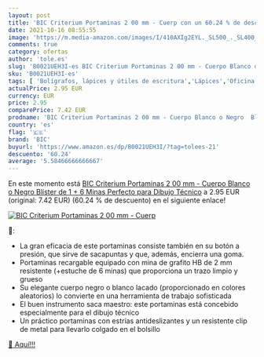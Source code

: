 ```yaml
---
layout: post
title: 'BIC Criterium Portaminas 2 00 mm - Cuerp con un 60.24 % de descuento'
date: 2021-10-16 08:55:55
image: 'https://m.media-amazon.com/images/I/410AXIg2EYL._SL500_._SL400_.jpg'
comments: true
category: ofertas
author: 'tole.es'
slug: 'B0021UEH3I-es BIC Criterium Portaminas 2 00 mm - Cuerpo Blanco o Negro...'
sku: 'B0021UEH3I-es'
tags: [ 'Bolígrafos, lápices y útiles de escritura','Lápices','Oficina y papelería','Portaminas','bic','portaminas', ]
actualPrice: 2.95 EUR
currency: EUR
price: 2.95
comparePrice: 7.42 EUR
prodname: 'BIC Criterium Portaminas 2 00 mm - Cuerpo Blanco o Negro  Blíster de 1 + 6 Minas  Perfecto para Dibujo Técnico'
country: 'es'
flag: '🇪🇸'
brand: 'BIC'
buyurl: 'https://www.amazon.es/dp/B0021UEH3I/?tag=tolees-21'
descuento: '60.24'
average: '5.58466666666667'
---
```


En este momento está [BIC Criterium Portaminas 2 00 mm - Cuerpo Blanco o Negro  Blíster de 1 + 6 Minas  Perfecto para Dibujo Técnico](https://www.amazon.es/dp/B0021UEH3I/?tag=tolees-21) a 2.95 EUR (original: 7.42 EUR) (60.24 %  de descuento) en el siguiente enlace!

[![BIC Criterium Portaminas 2 00 mm - Cuerp](https://m.media-amazon.com/images/I/410AXIg2EYL._SL500_._SL400_.jpg)](https://www.amazon.es/dp/B0021UEH3I/?tag=tolees-21)

🔎:

- La gran eficacia de este portaminas consiste también en su botón a presión, que sirve de sacapuntas y que, además, encierra una goma.
- Portaminas recargable equipado con mina de grafito HB de 2 mm resistente (+estuche de 6 minas) que proporciona un trazo limpio y grueso
- Su elegante cuerpo negro o blanco lacado (proporcionado en colores aleatorios) lo convierte en una herramienta de trabajo sofisticada
- El buen instrumento saca maestro: este portaminas está concebido especialmente para el dibujo técnico
- Un práctico portaminas con estrías antideslizantes y un resistente clip de metal para llevarlo colgado en el bolsillo

[🛒 Aquí!!!](https://www.amazon.es/dp/B0021UEH3I/?tag=tolees-21)
